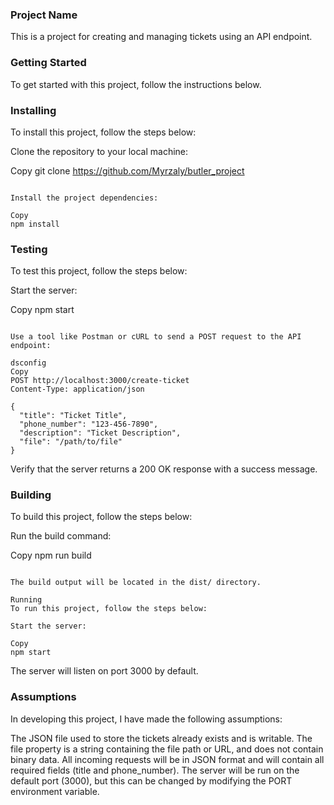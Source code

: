 ### Project Name
This is a project for creating and managing tickets using an API endpoint.

### Getting Started
To get started with this project, follow the instructions below.

### Installing
To install this project, follow the steps below:

Clone the repository to your local machine:

Copy
git clone https://github.com/Myrzaly/butler_project
```

Install the project dependencies:

Copy
npm install
```
### Testing
To test this project, follow the steps below:

Start the server:

Copy
npm start
```

Use a tool like Postman or cURL to send a POST request to the API endpoint:

dsconfig
Copy
POST http://localhost:3000/create-ticket
Content-Type: application/json

{
  "title": "Ticket Title",
  "phone_number": "123-456-7890",
  "description": "Ticket Description",
  "file": "/path/to/file"
}
```

Verify that the server returns a 200 OK response with a success message.

### Building
To build this project, follow the steps below:

Run the build command:

Copy
npm run build
```

The build output will be located in the dist/ directory.

Running
To run this project, follow the steps below:

Start the server:

Copy
npm start
```

The server will listen on port 3000 by default.

### Assumptions
In developing this project, I have made the following assumptions:

The JSON file used to store the tickets already exists and is writable.
The file property is a string containing the file path or URL, and does not contain binary data.
All incoming requests will be in JSON format and will contain all required fields (title and phone_number).
The server will be run on the default port (3000), but this can be changed by modifying the PORT environment variable.
